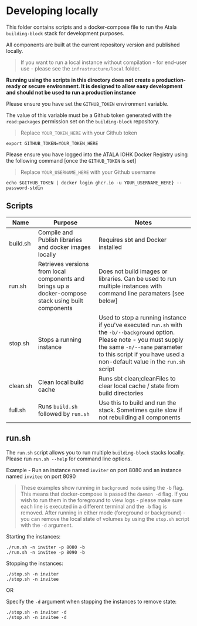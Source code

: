 # Developing locally

This folder contains scripts and a docker-compose file to run the Atala `building-block` stack for development purposes.

All components are built at the current repository version and published locally.

> If you want to run a local instance without compilation - for end-user use - please see the `infrastructure/local` folder.

**Running using the scripts in this directory does not create a production-ready or secure environment. It is designed to allow easy development and should not be used to run a production instance**

Please ensure you have set the `GITHUB_TOKEN` environment variable.

The value of this variable must be a Github token generated with the  `read:packages` permission set on the `building-block` repository.

> Replace `YOUR_TOKEN_HERE` with your Github token

```
export GITHUB_TOKEN=YOUR_TOKEN_HERE
```

Please ensure you have logged into the ATALA IOHK Docker Registry using the following command [once the `GITHUB_TOKEN` is set]

> Replace `YOUR_USERNAME_HERE` with your Github username

```
echo $GITHUB_TOKEN | docker login ghcr.io -u YOUR_USERNAME_HERE} --password-stdin
```

## Scripts

| Name     | Purpose                                                                                              | Notes                                                                                                                                                                                                                                  |
|----------|------------------------------------------------------------------------------------------------------|----------------------------------------------------------------------------------------------------------------------------------------------------------------------------------------------------------------------------------------|
| build.sh | Compile and Publish libraries and docker images locally                                              | Requires sbt and Docker installed                                                                                                                                                                                                      |
| run.sh   | Retrieves versions from local components and brings up a docker-compose stack using built components | Does not build images or libraries. Can be used to run multiple instances with command line paramaters [see below]                                                                                                                     |
| stop.sh  | Stops a running instance                                                                             | Used to stop a running instance if you've executed `run.sh` with the `-b/--background` option. Please note - you must supply the same `-n/--name` parameter to this script if you have used a non-default value in the `run.sh` script |
| clean.sh | Clean local build cache                                                                              | Runs sbt clean;cleanFiles to clear local cache / state from build directories                                                                                                                                                          |
| full.sh  | Runs `build.sh` followed by `run.sh`                                                                 | Use this to build and run the stack. Sometimes quite slow if not rebuilding all components                                                                                                                                             |

## run.sh

The `run.sh` script allows you to run multiple `building-block` stacks locally. Please run `run.sh --help` for command line options.

Example - Run an instance named `inviter` on port 8080 and an instance named `invitee` on port 8090

> These examples show running in `background mode` using the `-b` flag. This means that docker-compose is passed the `daemon -d` flag.
> If you wish to run them in the foreground to view logs - please make sure each line is executed in a different terminal and the `-b` flag is removed.
> After running in either mode (foreground or background) - you can remove the local state of volumes by using the `stop.sh` script with the `-d` argument.

Starting the instances:

```
./run.sh -n inviter -p 8080 -b
./run.sh -n invitee -p 8090 -b
```

Stopping the instances:

```
./stop.sh -n inviter 
./stop.sh -n invitee
```

OR

Specify the `-d` argument when stopping the instances to remove state:

```
./stop.sh -n inviter -d
./stop.sh -n invitee -d
```
